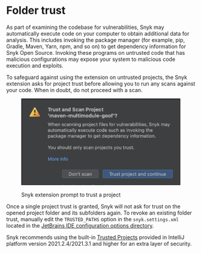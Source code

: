# Folder trust

As part of examining the codebase for vulnerabilities, Snyk may automatically execute code on your computer to obtain additional data for analysis. This includes invoking the package manager (for example, pip, Gradle, Maven, Yarn, npm, and so on) to get dependency information for Snyk Open Source. Invoking these programs on untrusted code that has malicious configurations may expose your system to malicious code execution and exploits.

To safeguard against using the extension on untrusted projects, the Snyk extension asks for project trust before allowing you to run any scans against your code. When in doubt, do not proceed with a scan.

<figure><img src="../../../.gitbook/assets/modal-dialog copy (1) (1).png" alt="Snyk extension prompt to trust a project"><figcaption><p>Snyk extension prompt to trust a project</p></figcaption></figure>

Once a single project trust is granted, Snyk will not ask for trust on the opened project folder and its subfolders again. To revoke an existing folder trust, manually edit the `TRUSTED_PATHS` option in the `snyk.settings.xml` located in the [JetBrains IDE configuration options directory](https://www.jetbrains.com/help/idea/directories-used-by-the-ide-to-store-settings-caches-plugins-and-logs.html#config-directory).

Snyk recommends using the built-in [Trusted Projects](https://plugins.jetbrains.com/docs/intellij/trusted-projects.html) provided in IntelliJ platform version 2021.2.4/2021.3.1 and higher for an extra layer of security.
